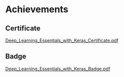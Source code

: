 

# Achievements
## Certificate
[Deep_Learning_Essentials_with_Keras_Certificate.pdf](https://prod-files-secure.s3.us-west-2.amazonaws.com/03e82b26-cccb-4906-bb56-adabcbdc0655/f5cf1405-8a02-49a4-beb6-3d50b033ba6e/Deep_Learning_Essentials_with_Keras_Certificate.pdf?X-Amz-Algorithm=AWS4-HMAC-SHA256&X-Amz-Content-Sha256=UNSIGNED-PAYLOAD&X-Amz-Credential=ASIAZI2LB4663TIXNQSJ%2F20250131%2Fus-west-2%2Fs3%2Faws4_request&X-Amz-Date=20250131T221331Z&X-Amz-Expires=3600&X-Amz-Security-Token=IQoJb3JpZ2luX2VjEL7%2F%2F%2F%2F%2F%2F%2F%2F%2F%2FwEaCXVzLXdlc3QtMiJHMEUCIB5N0yZXkWJebNI7eXeGwVl%2FLNzTRBAoivgLJlm2q8nmAiEA3QQ%2BK1E19k1pwpg2rlW4%2FeXMK%2FWZ2hzJu4LgjoSn1TsqiAQIx%2F%2F%2F%2F%2F%2F%2F%2F%2F%2F%2FARAAGgw2Mzc0MjMxODM4MDUiDArio750lQpXcBNGUSrcA2NIi6H6ja4R2i3cfWD7YAjBLjpSVN5KCi38EKoG9OJwO55KmRLJohnGi8x%2Fo3tSKhh3jP2m0beJyQHfVQjkp9GQxTNdo5QUHghsRBbUdNxd2dX6BDZGnZKPo%2B1OaBACawopn7yfIEWjI%2BTG6%2BRAdBMLyleLzUW1h2g7fmnBJLfQh3GyUaaW3ebXz6KVyFJFAmIpBhahioL%2FgGub%2Bo0qcDin63SNh9qSsoQVeMr%2B9VnyR8JawoKuvlv0Xaa7FEEZ0IwYQ5Jeae0c2EOkpSp86m4ecAqiLp2PDLLJYiGIbrG8yqCKLlTZ5Gtc4OmVrH8O62G19k99zBAibbYT%2BggXK3YS0VC9UiliQUCnnWEcpT%2FRW3g7U06oW5gUVYNxAWIcODdKEojNkEo6JFl4eerP3BW1zr%2Fw%2Fh44AtWwEPYHdqFe47k4Z9CMD5B0qv6qd6W5Yltl4ifbE7IHMFlQNKRqtOdLNbugOOCAFtzb65GRo5q6UgZqdAdGK8QXRPG3r11ubqC%2BRnYiYZOdLKTlvVY2fdp8wDsZAoyioEfZ2kBQoFI71dJP2xSb0f9Uxqcz2CHyWyDgP9ZZPDsYAuPzYyaf9Fsmx9d1OmztwAECSSo2V9c7DmQQtUFwrM%2F5ZRjEMNOU9bwGOqUBNhk%2Blrv%2BLMD1yJ6SkiHqLSC0fhhlDJMY%2FR2cdFXoc4QgB8C4blocj8vZej42kRrgWug9LtzBy7aS65QS610Ip0FLLAA3LWdgM2u%2BEr2QE50IGMHnXTrSjbJipccY6%2FvkotYgDy8n5%2BTbljtGmHKQJ0hpM2cQi%2F4c4vP6vswtgphkCkR%2FG8l0As%2BrQe2WFpv9KGB3RWgwJkXmGd%2Bji33z745jAkvb&X-Amz-Signature=ab2ab5933477a061713767aaaa940072611711f6abd0149f2f4a751286fee2fd&X-Amz-SignedHeaders=host&x-id=GetObject)
## Badge
[Deep_Learning_Essentials_with_Keras_Badge.pdf](https://prod-files-secure.s3.us-west-2.amazonaws.com/03e82b26-cccb-4906-bb56-adabcbdc0655/5c209097-6d96-477f-a031-edc11aa6225f/Deep_Learning_Essentials_with_Keras_Badge.pdf?X-Amz-Algorithm=AWS4-HMAC-SHA256&X-Amz-Content-Sha256=UNSIGNED-PAYLOAD&X-Amz-Credential=ASIAZI2LB4663TIXNQSJ%2F20250131%2Fus-west-2%2Fs3%2Faws4_request&X-Amz-Date=20250131T221331Z&X-Amz-Expires=3600&X-Amz-Security-Token=IQoJb3JpZ2luX2VjEL7%2F%2F%2F%2F%2F%2F%2F%2F%2F%2FwEaCXVzLXdlc3QtMiJHMEUCIB5N0yZXkWJebNI7eXeGwVl%2FLNzTRBAoivgLJlm2q8nmAiEA3QQ%2BK1E19k1pwpg2rlW4%2FeXMK%2FWZ2hzJu4LgjoSn1TsqiAQIx%2F%2F%2F%2F%2F%2F%2F%2F%2F%2F%2FARAAGgw2Mzc0MjMxODM4MDUiDArio750lQpXcBNGUSrcA2NIi6H6ja4R2i3cfWD7YAjBLjpSVN5KCi38EKoG9OJwO55KmRLJohnGi8x%2Fo3tSKhh3jP2m0beJyQHfVQjkp9GQxTNdo5QUHghsRBbUdNxd2dX6BDZGnZKPo%2B1OaBACawopn7yfIEWjI%2BTG6%2BRAdBMLyleLzUW1h2g7fmnBJLfQh3GyUaaW3ebXz6KVyFJFAmIpBhahioL%2FgGub%2Bo0qcDin63SNh9qSsoQVeMr%2B9VnyR8JawoKuvlv0Xaa7FEEZ0IwYQ5Jeae0c2EOkpSp86m4ecAqiLp2PDLLJYiGIbrG8yqCKLlTZ5Gtc4OmVrH8O62G19k99zBAibbYT%2BggXK3YS0VC9UiliQUCnnWEcpT%2FRW3g7U06oW5gUVYNxAWIcODdKEojNkEo6JFl4eerP3BW1zr%2Fw%2Fh44AtWwEPYHdqFe47k4Z9CMD5B0qv6qd6W5Yltl4ifbE7IHMFlQNKRqtOdLNbugOOCAFtzb65GRo5q6UgZqdAdGK8QXRPG3r11ubqC%2BRnYiYZOdLKTlvVY2fdp8wDsZAoyioEfZ2kBQoFI71dJP2xSb0f9Uxqcz2CHyWyDgP9ZZPDsYAuPzYyaf9Fsmx9d1OmztwAECSSo2V9c7DmQQtUFwrM%2F5ZRjEMNOU9bwGOqUBNhk%2Blrv%2BLMD1yJ6SkiHqLSC0fhhlDJMY%2FR2cdFXoc4QgB8C4blocj8vZej42kRrgWug9LtzBy7aS65QS610Ip0FLLAA3LWdgM2u%2BEr2QE50IGMHnXTrSjbJipccY6%2FvkotYgDy8n5%2BTbljtGmHKQJ0hpM2cQi%2F4c4vP6vswtgphkCkR%2FG8l0As%2BrQe2WFpv9KGB3RWgwJkXmGd%2Bji33z745jAkvb&X-Amz-Signature=5a95a56ac90825b24713bec030787c7ccbb32fcbb4832fad15cc7f6c10f5abda&X-Amz-SignedHeaders=host&x-id=GetObject)
